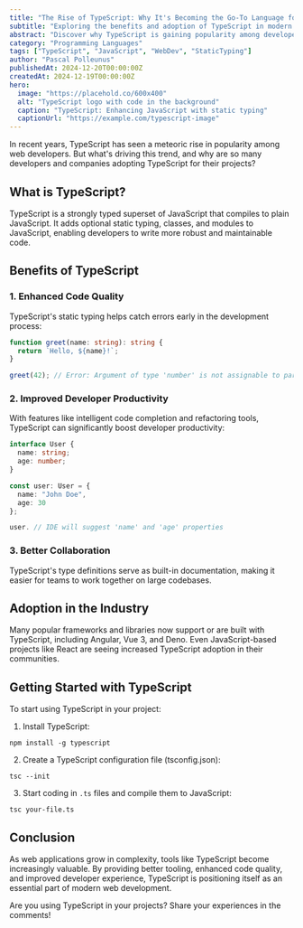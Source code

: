 ```yaml
---
title: "The Rise of TypeScript: Why It's Becoming the Go-To Language for Web Development"
subtitle: "Exploring the benefits and adoption of TypeScript in modern web projects"
abstract: "Discover why TypeScript is gaining popularity among developers and how it's improving code quality and developer productivity in web development projects."
category: "Programming Languages"
tags: ["TypeScript", "JavaScript", "WebDev", "StaticTyping"]
author: "Pascal Polleunus"
publishedAt: 2024-12-20T00:00:00Z
createdAt: 2024-12-19T00:00:00Z
hero:
  image: "https://placehold.co/600x400"
  alt: "TypeScript logo with code in the background"
  caption: "TypeScript: Enhancing JavaScript with static typing"
  captionUrl: "https://example.com/typescript-image"
---
```



In recent years, TypeScript has seen a meteoric rise in popularity among web developers. But what's driving this trend, and why are so many developers and companies adopting TypeScript for their projects?

## What is TypeScript?

TypeScript is a strongly typed superset of JavaScript that compiles to plain JavaScript. It adds optional static typing, classes, and modules to JavaScript, enabling developers to write more robust and maintainable code.

## Benefits of TypeScript

### 1. Enhanced Code Quality

TypeScript's static typing helps catch errors early in the development process:

```typescript
function greet(name: string): string {
  return `Hello, ${name}!`;
}

greet(42); // Error: Argument of type 'number' is not assignable to parameter of type 'string'.
```

### 2. Improved Developer Productivity

With features like intelligent code completion and refactoring tools, TypeScript can significantly boost developer productivity:

```typescript
interface User {
  name: string;
  age: number;
}

const user: User = {
  name: "John Doe",
  age: 30
};

user. // IDE will suggest 'name' and 'age' properties
```

### 3. Better Collaboration

TypeScript's type definitions serve as built-in documentation, making it easier for teams to work together on large codebases.

## Adoption in the Industry

Many popular frameworks and libraries now support or are built with TypeScript, including Angular, Vue 3, and Deno. Even JavaScript-based projects like React are seeing increased TypeScript adoption in their communities.

## Getting Started with TypeScript

To start using TypeScript in your project:

1. Install TypeScript:

```plaintext
npm install -g typescript
```


2. Create a TypeScript configuration file (tsconfig.json):

```plaintext
tsc --init
```


3. Start coding in `.ts` files and compile them to JavaScript:

```plaintext
tsc your-file.ts
```




## Conclusion

As web applications grow in complexity, tools like TypeScript become increasingly valuable. By providing better tooling, enhanced code quality, and improved developer experience, TypeScript is positioning itself as an essential part of modern web development.

Are you using TypeScript in your projects? Share your experiences in the comments!
